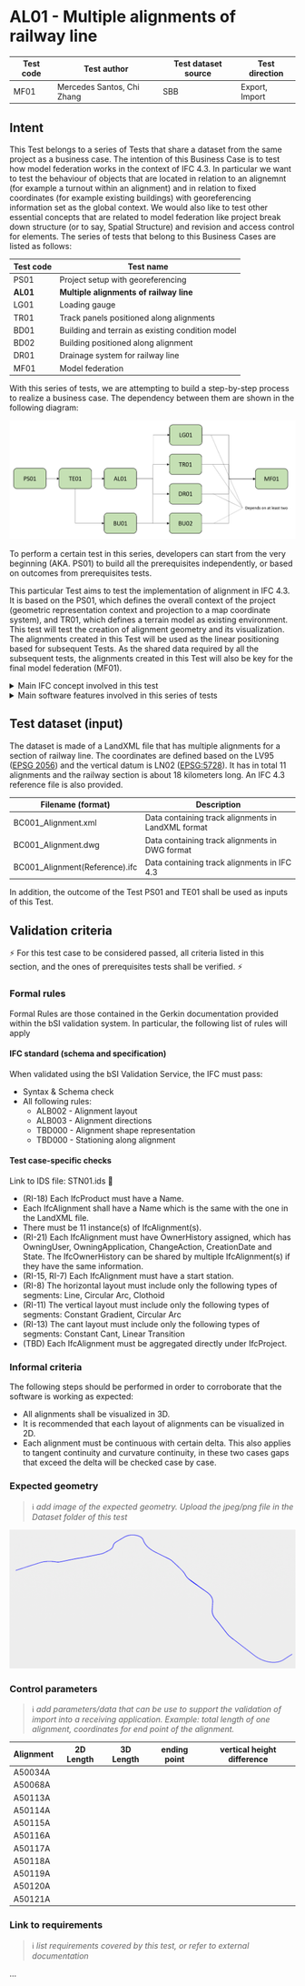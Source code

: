 # AL01 - Multiple alignments of railway line

| Test code | Test author     | Test dataset source | Test direction |
|-----------|-----------------|---------------------|----------------|
| MF01      | Mercedes Santos, Chi Zhang             | SBB                 | Export, Import         |



## Intent

This Test belongs to a series of Tests that share a dataset from the same project as a business case. 
The intention of this Business Case is to test how model federation works in the context of IFC 4.3. 
In particular we want to test the behaviour of objects that are located in relation to an alignemnt (for example a turnout within an alignment) and in relation to fixed coordinates (for example existing buildings) with georeferencing information set as the global context.
We would also like to test other essential concepts that are related to model federation like project break down structure (or to say, Spatial Structure) and revision and access control for elements.
The series of tests that belong to this Business Cases are listed as follows:

| Test code | Test name     | 
|-----------|-----------------|
| PS01      | Project setup with georeferencing |
| **AL01**  | **Multiple alignments of railway line** |
| LG01      | Loading gauge|
| TR01      | Track panels positioned along alignments |
| BD01      | Building and terrain as existing condition model |
| BD02      | Building positioned along alignment |
| DR01      | Drainage system for railway line |
| MF01      | Model federation|


With this series of tests, we are attempting to build a step-by-step process to realize a business case.
The dependency between them are shown in the following diagram:

![Alt text](Dataset/Test_case_dependency.PNG "Dependency between tests")

To perform a certain test in this series, developers can start from the very beginning (AKA. PS01) to build all the prerequisites independently, or based on outcomes from prerequisites tests.

This particular Test aims to test the implementation of alignment in IFC 4.3. It is based on the PS01, which defines the overall context of the project (geometric representation context and projection to a map coordinate system), and TR01, which defines a terrain model as existing environment. This test will test the creation of alignment geometry and its visualization. The alignments created in this Test will be used as the linear positioning based for subsequent Tests. As the shared data required by all the subsequent tests, the alignments created in this Test will also be key for the final model federation (MF01).

<details>
	<summary>Main IFC concept involved in this test</summary> 

The concept templates that are focused by this series of tests are listed as follows. Specific concept templates that are focused by this test are in Bold.

- [Project Global Positioning](https://ifc43-docs.standards.buildingsmart.org/IFC/RELEASE/IFC4x3/HTML/concepts/Project_Context/Project_Global_Positioning/content.html)
- [Alignment Layout](https://ifc43-docs.standards.buildingsmart.org/IFC/RELEASE/IFC4x3/HTML/concepts/Object_Composition/Nesting/Alignment_Layout/content.html)
- [Alignment Geometry](https://ifc43-docs.standards.buildingsmart.org/IFC/RELEASE/IFC4x3/HTML/concepts/Product_Shape/Product_Geometric_Representation/Alignment_Geometry/content.html)
- [Product Local Placement](https://ifc43-docs.standards.buildingsmart.org/IFC/RELEASE/IFC4x3/HTML/concepts/Product_Shape/Product_Placement/Product_Local_Placement/content.html)
- [Revision Control](https://ifc43-docs.standards.buildingsmart.org/IFC/RELEASE/IFC4x3/HTML/concepts/Object_Attributes/Revision_Control/content.html)
- [Software Identity](https://ifc43-docs.standards.buildingsmart.org/IFC/RELEASE/IFC4x3/HTML/concepts/Object_Attributes/Software_Identity/content.html)
docs.standards.buildingsmart.org/IFC/RELEASE/IFC4x3/HTML/concepts/Product_Shape/Product_Geometric_Representation/Clearance_Geometry/content.html)
- [Object Nesting](https://ifc43-docs.standards.buildingsmart.org/IFC/RELEASE/IFC4x3/HTML/concepts/Object_Composition/Nesting/Object_Nesting/content.html)

</details>
<details>
	<summary>Main software features involved in this series of tests</summary> 

- Alignment visualization
</details>


## Test dataset (input)

The dataset is made of a LandXML file that has multiple alignments for a section of railway line. The coordinates are defined based on the LV95 ([EPSG 2056](https://epsg.io/2056)) and the vertical datum is LN02 ([EPSG:5728](https://epsg.io/5728)). It has in total 11 alignments and the railway section is about 18 kilometers long. 
An IFC 4.3 reference file is also provided.



| Filename (format)         | Description                                                        |
|---------------------------|--------------------------------------------------------------------|
| BC001_Alignment.xml    |    Data containing track alignments in LandXML format                                   |
| BC001_Alignment.dwg    |    Data containing track alignments in DWG format                                 |
| BC001_Alignment(Reference).ifc    |    Data containing track alignments in IFC 4.3                                  |

In addition, the outcome of the Test PS01 and TE01 shall be used as inputs of this Test.
## Validation criteria
⚡ For this test case to be considered passed, all criteria listed in this section, and the ones of prerequisites tests shall be verified. ⚡

### Formal rules
Formal Rules are those contained in the Gerkin documentation provided within the bSI validation system. In particular, the following list of rules will apply

#### IFC standard (schema and specification)
When validated using the bSI Validation Service, the IFC must pass:

- Syntax & Schema check
- All following rules:
  - ALB002 - Alignment layout 
  - ALB003 - Alignment directions
  - TBD000 - Alignment shape representation 
  - TBD000 - Stationing along alignment

#### Test case-specific checks

Link to IDS file: STN01.ids 🚧

- (RI-18) Each IfcProduct must have a Name.
- Each IfcAlignment shall have a Name which is the same with the one in the LandXML file.
- There must be 11 instance(s) of IfcAlignment(s).
- (RI-21) Each IfcAlignment must have OwnerHistory assigned, which has OwningUser, OwningApplication, ChangeAction, CreationDate and State. The IfcOwnerHistory can be shared by multiple IfcAlignment(s) if they have the same information.
- (RI-15, RI-7) Each IfcAlignment must have a start station.
- (RI-8) The horizontal layout must include only the following types of segments: Line, Circular Arc, Clothoid
- (RI-11) The vertical layout must include only the following types of segments: Constant Gradient, Circular Arc
- (RI-13) The cant layout must include only the following types of segments: Constant Cant, Linear Transition
- (TBD) Each IfcAlignment must be aggregated directly under IfcProject.


### Informal criteria
The following steps should be performed in order to corroborate that the software is working as expected:

- All alignments shall be visualized in 3D.
- It is recommended that each layout of alignments can be visualized in 2D.
- Each alignment must be continuous with certain delta. This also applies to tangent continuity and curvature continuity, in these two cases gaps that exceed the delta will be checked case by case.



### Expected geometry
>:information_source: *add image of the expected geometry. Upload the jpeg/png file in the Dataset folder of this test*

![Alt text](Dataset/Alignments_visualization.PNG "Visualization of alignments")

### Control parameters
>:information_source: *add parameters/data that can be use to support the validation of import into a receiving application. Example: total length of one alignment, coordinates for end point of the alignment.*

| Alignment        | 2D Length | 3D Length | ending point | vertical height difference |
|------------------|-----------|-----------|--------------|----------------------------|
|   A50034A        |           |           |              |                            |
|   A50068A        |           |           |              |                            |
|   A50113A        |           |           |              |                            |
|   A50114A        |           |           |              |                            |
|   A50115A        |           |           |              |                            |
|   A50116A        |           |           |              |                            |
|   A50117A        |           |           |              |                            |
|   A50118A        |           |           |              |                            |
|   A50119A        |           |           |              |                            |
|   A50120A        |           |           |              |                            |
|   A50121A        |           |           |              |                            |

### Link to requirements
>:information_source: *list requirements covered by this test, or refer to external documentation*

...
